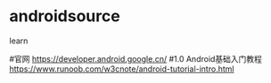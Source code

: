 # androidsource
learn

#官网  https://developer.android.google.cn/
#1.0 Android基础入门教程  https://www.runoob.com/w3cnote/android-tutorial-intro.html
